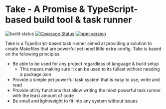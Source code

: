 # Take - A Promise & TypeScript-based build tool & task runner
![build status](https://travis-ci.com/luvies/take.svg?branch=master) [![Coverage Status](https://coveralls.io/repos/github/luvies/take/badge.svg?branch=master)](https://coveralls.io/github/luvies/take?branch=master) [![npm version](https://badge.fury.io/js/%40luvies%2Ftake.svg)](https://badge.fury.io/js/%40luvies%2Ftake)

Take is a TypeScript-based task runner aimed at providing a solution to create Makefiles that are powerful yet need little extra config. Take is based on the following principles:

- Be able to be used for any project regardless of language & build setup
  - This means making sure it can be used to its fullest without needing a package.json
- Provide a simple yet powerful task system that is easy to use, write and read
- Provide utility functions that allow writing the most powerful task runner with the least amount of code
- Be small and lightweight to fit into any system without issues
